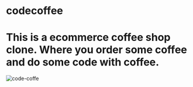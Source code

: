 # codecoffee
# This is a ecommerce coffee shop clone. Where you order some coffee and do some code with coffee.
![code-coffe](https://user-images.githubusercontent.com/78550096/128695696-ee978ff5-023d-464f-a6b6-5435872078be.jpg)
